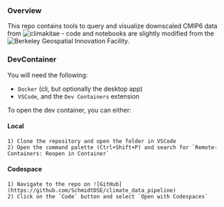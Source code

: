 ### Overview

This repo contains tools to query and visualize downscaled CMIP6 data from ![climakitae](https://github.com/cal-adapt/climakitae) - code and notebooks are slightly modified from the ![Berkeley Geospatial Innovation Facility](http://gif.berkeley.edu/).

### DevContainer

You will need the following:

  -  `Docker` (cli, but optionally the desktop app)
  -  `VSCode`, and the `Dev Containers` extension

To open the dev container, you can either:

#### Local

    1) Clone the repository and open the folder in VSCode
    2) Open the command palette (Ctrl+Shift+P) and search for `Remote-Containers: Reopen in Container`

#### Codespace

    1) Navigate to the repo on ![GitHub](https://github.com/SchmidtDSE/climate_data_pipeline)
    2) Click on the `Code` button and select `Open with Codespaces`
